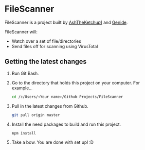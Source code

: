 # FileScanner

FileScanner is a project built by [AshTheKetchup1](https://github.com/AshTheKetchup1) and [Genide](https://github.com/Genide). 

FileScanner will:
- Watch over a set of file/directories
- Send files off for scanning using VirusTotal

## Getting the latest changes
1. Run Git Bash.

2. Go to the directory that holds this project on your computer. For example...
    ```sh
    cd /c/Users/<Your name>/Github Projects/FileScanner
    ```
3. Pull in the latest changes from Github.
    ```sh
    git pull origin master
    ```
4. Install the need packages to build and run this project.
    ```sh
    npm install
    ```
5. Take a bow. You are done with set up! :D
